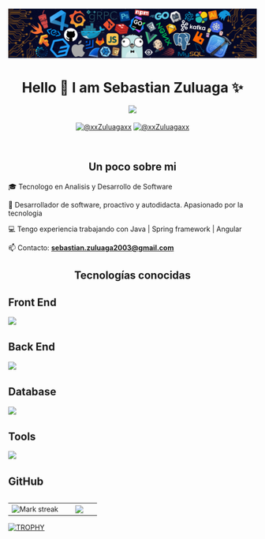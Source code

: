 ![Github Banner](https://github.com/Jaydeep-Yadav/Jaydeep-Yadav/blob/main/banner.png)

<h1 align="center">Hello 👋 I am Sebastian Zuluaga</strong> ✨ </h1>

<p align="center">
  <a href="https://github.com/DenverCoder1/readme-typing-svg"><img src="https://readme-typing-svg.herokuapp.com?&font=IBM+Plex+Sans&color=abcdef&size=20&lines=Welcome+to+my+Profile+on+Github!" /></a>
</p>

<p align="center">
    <a href="https://www.linkedin.com/in/xxzuluagaxx"  target="_blank"><img align="center" src="https://img.shields.io/badge/LinkedIn-0077B5?style=for-the-badge&logo=linkedin&logoColor=white" alt="@xxZuluagaxx"/></a>
    <a href = "mailto:sebastian.zuluaga2003@gmail.com" target="_blank"><img align="center" src="https://img.shields.io/badge/Gmail-D14836?style=for-the-badge&logo=gmail&logoColor=white" alt="@xxZuluagaxx" /></a>
  </p>

<br>
<h2 align="center">Un poco sobre mi </h2>

🎓 Tecnologo en Analisis y Desarrollo de Software

📝 Desarrollador de software, proactivo y autodidacta. Apasionado por la tecnologia

💻 Tengo experiencia trabajando con Java | Spring framework | Angular

📫 Contacto: **sebastian.zuluaga2003@gmail.com**

<h2 align="center">Tecnologías conocidas</h2>

<p align="center">
  <h2>Front End</h2>
  <a href="https://skillicons.dev">
    <img src="https://skillicons.dev/icons?i=html,css,js,bootstrap,angular" />
  </a>

  <h2>Back End</h2>
  <a href="https://skillicons.dev">
    <img src="https://skillicons.dev/icons?i=java,spring,maven,kafka" />
  </a>

  <h2>Database</h2>
  <a href="https://skillicons.dev">
    <img src="https://skillicons.dev/icons?i=mongodb,mysql,postgres" />
  </a>

  <h2>Tools</h2>
  <a href="https://skillicons.dev">
    <img src="https://skillicons.dev/icons?i=postman,docker,git,github,vscode,idea" />
  </a>

</p>

<h2>GitHub</h2>
<!--- stats & Trophy (start) -->
<p align="center">
  <!--- stats (start) -->
<table align="left">
<tr border="none">
<td width="60%" align="center">

<!--  <img  align="center"  src="https://github-readme-stats.vercel.app/api?username=unsimpledev&theme=dark&show_icons=true&count_private=true" />
  <br></br> -->
  <img  title="🔥 Get streak stats for your profile at git.io/streak-stats" alt="Mark streak" src="https://github-readme-streak-stats.herokuapp.com/?user=unsimpledev&theme=dark&hide_border=false" /> 
</td>

<td width="40%" align="center">

  <img  align="center"  src="https://github-readme-stats.anuraghazra1.vercel.app/api/top-langs/?username=xxzuluagaxx&theme=dark&hide_border=false&no-bg=true&no-frame=true&langs_count=10"/>

  </td>
</tr>
</table>
<!--- stats (end) -->

<!--- trophy (start) -->
<div align=left>
  <a href="https://github.com/ryo-ma/github-profile-trophy" title="Go to Source">
      <img align="center" width=84% src="https://github-profile-trophy.vercel.app/?username=unsimpledev&theme=radical&row=1&column=7&margin-h=15&margin-w=5&no-bg=true" alt="TROPHY" />
    </a>
</div>
<!--- trophy (start) -->
</p>        
